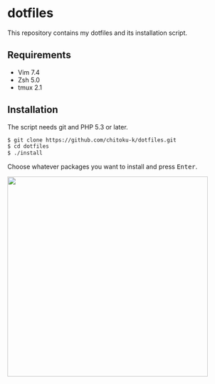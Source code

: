 # dotfiles

This repository contains my dotfiles and its installation script.

## Requirements
- Vim 7.4
- Zsh 5.0
- tmux 2.1

## Installation
The script needs git and PHP 5.3 or later.

```sh
$ git clone https://github.com/chitoku-k/dotfiles.git
$ cd dotfiles
$ ./install
```

Choose whatever packages you want to install and press <kbd>Enter</kbd>.

<img src="https://raw.githubusercontent.com/wiki/chitoku-k/dotfiles/installer.png" alt="" width="450">
